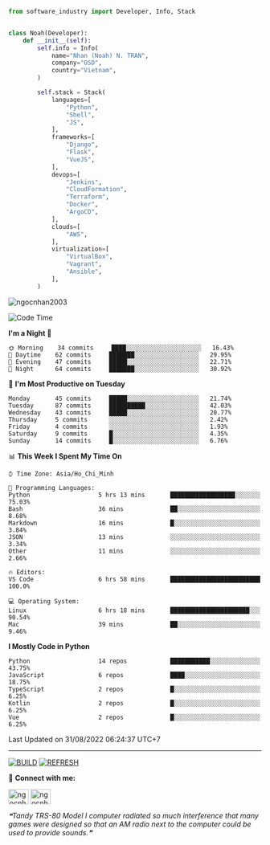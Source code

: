 ```python
from software_industry import Developer, Info, Stack


class Noah(Developer):
    def __init__(self):
        self.info = Info(
            name="Nhan (Noah) N. TRAN",
            company="OSD",
            country="Vietnam",
        )

        self.stack = Stack(
            languages=[
                "Python",
                "Shell",
                "JS",
            ],
            frameworks=[
                "Django",
                "Flask",
                "VueJS",
            ],
            devops=[
                "Jenkins",
                "CloudFormation",
                "Terraform",
                "Docker",
                "ArgoCD",
            ],
            clouds=[
                "AWS",
            ],
            virtualization=[
                "VirtualBox",
                "Vagrant",
                "Ansible",
            ],
        )
```
<img src="https://komarev.com/ghpvc/?username=ngocnhan2003&label=Profile%20views&color=0e75b6&style=flat" alt="ngocnhan2003" /> 

<!--START_SECTION:waka-->
![Code Time](http://img.shields.io/badge/Code%20Time-477%20hrs%2027%20mins-blue)

**I'm a Night 🦉** 

```text
🌞 Morning    34 commits     ████░░░░░░░░░░░░░░░░░░░░░   16.43% 
🌆 Daytime    62 commits     ███████░░░░░░░░░░░░░░░░░░   29.95% 
🌃 Evening    47 commits     █████░░░░░░░░░░░░░░░░░░░░   22.71% 
🌙 Night      64 commits     ███████░░░░░░░░░░░░░░░░░░   30.92%

```
📅 **I'm Most Productive on Tuesday** 

```text
Monday       45 commits     █████░░░░░░░░░░░░░░░░░░░░   21.74% 
Tuesday      87 commits     ██████████░░░░░░░░░░░░░░░   42.03% 
Wednesday    43 commits     █████░░░░░░░░░░░░░░░░░░░░   20.77% 
Thursday     5 commits      ░░░░░░░░░░░░░░░░░░░░░░░░░   2.42% 
Friday       4 commits      ░░░░░░░░░░░░░░░░░░░░░░░░░   1.93% 
Saturday     9 commits      █░░░░░░░░░░░░░░░░░░░░░░░░   4.35% 
Sunday       14 commits     █░░░░░░░░░░░░░░░░░░░░░░░░   6.76%

```


📊 **This Week I Spent My Time On** 

```text
⌚︎ Time Zone: Asia/Ho_Chi_Minh

💬 Programming Languages: 
Python                   5 hrs 13 mins       ██████████████████░░░░░░░   75.03% 
Bash                     36 mins             ██░░░░░░░░░░░░░░░░░░░░░░░   8.68% 
Markdown                 16 mins             █░░░░░░░░░░░░░░░░░░░░░░░░   3.84% 
JSON                     13 mins             ░░░░░░░░░░░░░░░░░░░░░░░░░   3.34% 
Other                    11 mins             ░░░░░░░░░░░░░░░░░░░░░░░░░   2.66%

🔥 Editors: 
VS Code                  6 hrs 58 mins       █████████████████████████   100.0%

💻 Operating System: 
Linux                    6 hrs 18 mins       ██████████████████████░░░   90.54% 
Mac                      39 mins             ██░░░░░░░░░░░░░░░░░░░░░░░   9.46%

```

**I Mostly Code in Python** 

```text
Python                   14 repos            ███████████░░░░░░░░░░░░░░   43.75% 
JavaScript               6 repos             ████░░░░░░░░░░░░░░░░░░░░░   18.75% 
TypeScript               2 repos             █░░░░░░░░░░░░░░░░░░░░░░░░   6.25% 
Kotlin                   2 repos             █░░░░░░░░░░░░░░░░░░░░░░░░   6.25% 
Vue                      2 repos             █░░░░░░░░░░░░░░░░░░░░░░░░   6.25%

```



 Last Updated on 31/08/2022 06:24:37 UTC+7
<!--END_SECTION:waka-->

<hr>

[![BUILD](https://github.com/ngocnhan2003/ngocnhan2003/actions/workflows/001_build.yml/badge.svg)](https://github.com/ngocnhan2003/ngocnhan2003/actions/workflows/001_build.yml)
[![REFRESH](https://github.com/ngocnhan2003/ngocnhan2003/actions/workflows/002_refresh.yml/badge.svg)](https://github.com/ngocnhan2003/ngocnhan2003/actions/workflows/002_refresh.yml)

🔗 **Connect with me:**

<a href="https://linkedin.com/in/ngocnhan2003" target="blank"><img align="center" src="https://raw.githubusercontent.com/rahuldkjain/github-profile-readme-generator/master/src/images/icons/Social/linked-in-alt.svg" alt="ngocnhan2003" height="30" width="40" /></a>
<a href="https://instagram.com/ngocnhan2003" target="blank"><img align="center" src="https://raw.githubusercontent.com/rahuldkjain/github-profile-readme-generator/master/src/images/icons/Social/instagram.svg" alt="ngocnhan2003" height="30" width="40" /></a>


<!--STARTS_HERE_QUOTE_README-->
<i>❝Tandy TRS-80 Model I computer radiated so much interference that many games were designed so that an AM radio next to the computer could be used to provide sounds.❞</i>
<!--ENDS_HERE_QUOTE_README-->
